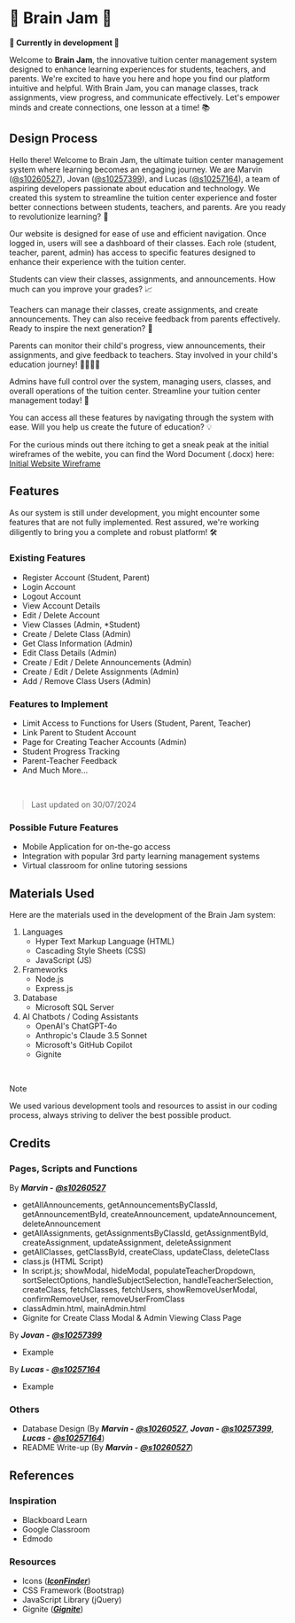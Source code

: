 # 🧠 Brain Jam 🧠
**🚧 Currently in development 🚧**

Welcome to **Brain Jam**, the innovative tuition center management system designed to enhance learning experiences for students, teachers, and parents. We're excited to have you here and hope you find our platform intuitive and helpful. With Brain Jam, you can manage classes, track assignments, view progress, and communicate effectively. Let's empower minds and create connections, one lesson at a time! 📚

## Design Process

Hello there! Welcome to Brain Jam, the ultimate tuition center management system where learning becomes an engaging journey. We are Marvin ([@s10260527](https://github.com/s10260527)), Jovan ([@s10257399](https://github.com/LifeRaider)), and Lucas ([@s10257164](https://github.com/LoocasToh)), a team of aspiring developers passionate about education and technology. We created this system to streamline the tuition center experience and foster better connections between students, teachers, and parents. Are you ready to revolutionize learning? 🚀

Our website is designed for ease of use and efficient navigation. Once logged in, users will see a dashboard of their classes. Each role (student, teacher, parent, admin) has access to specific features designed to enhance their experience with the tuition center.

Students can view their classes, assignments, and announcements. How much can you improve your grades? 📈

Teachers can manage their classes, create assignments, and create announcements. They can also receive feedback from parents effectively. Ready to inspire the next generation? 🍎

Parents can monitor their child's progress, view announcements, their assignments, and give feedback to teachers. Stay involved in your child's education journey! 👨‍👩‍👧‍👦

Admins have full control over the system, managing users, classes, and overall operations of the tuition center. Streamline your tuition center management today! 🏫

You can access all these features by navigating through the system with ease. Will you help us create the future of education? 💡

For the curious minds out there itching to get a sneak peak at the initial wireframes of the webite, you can find the Word Document (.docx) here: [Initial Website Wireframe](/BED%20Checkpoint%201%20Wireframes.docx)

## Features

As our system is still under development, you might encounter some features that are not fully implemented. Rest assured, we're working diligently to bring you a complete and robust platform! 🛠️

### Existing Features
- Register Account (Student, Parent)
- Login Account
- Logout Account
- View Account Details
- Edit / Delete Account
- View Classes (Admin, *Student)
- Create / Delete Class (Admin)
- Get Class Information (Admin)
- Edit Class Details (Admin)
- Create / Edit / Delete Announcements (Admin)
- Create / Edit / Delete Assignments (Admin)
- Add / Remove Class Users (Admin)

### Features to Implement
- Limit Access to Functions for Users (Student, Parent, Teacher)
- Link Parent to Student Account
- Page for Creating Teacher Accounts (Admin)
- Student Progress Tracking
- Parent-Teacher Feedback
- And Much More...
<br>

>Last updated on 30/07/2024

### Possible Future Features
- Mobile Application for on-the-go access
- Integration with popular 3rd party learning management systems
- Virtual classroom for online tutoring sessions

## Materials Used

Here are the materials used in the development of the Brain Jam system:

1. Languages
    - Hyper Text Markup Language (HTML)
    - Cascading Style Sheets (CSS)
    - JavaScript (JS)
2. Frameworks
    - Node.js
    - Express.js
3. Database
    - Microsoft SQL Server
4. AI Chatbots / Coding Assistants
    - OpenAI's ChatGPT-4o
    - Anthropic's Claude 3.5 Sonnet
    - Microsoft's GitHub Copilot
    - Gignite
<br>

> [!NOTE]
> We used various development tools and resources to assist in our coding process, always striving to deliver the best possible product.

## Credits

### Pages, Scripts and Functions
By ***Marvin -*** [***@s10260527***](https://github.com/s10260527)
- getAllAnnouncements, getAnnouncementsByClassId, getAnnouncementById, createAnnouncement, updateAnnouncement, deleteAnnouncement
- getAllAssignments, getAssignmentsByClassId, getAssignmentById, createAssignment, updateAssignment, deleteAssignment
- getAllClasses, getClassById, createClass, updateClass, deleteClass
- class.js (HTML Script)
- In script.js; showModal, hideModal, populateTeacherDropdown, sortSelectOptions, handleSubjectSelection, handleTeacherSelection, createClass, fetchClasses, fetchUsers, showRemoveUserModal, confirmRemoveUser, removeUserFromClass
- classAdmin.html, mainAdmin.html
- Gignite for Create Class Modal & Admin Viewing Class Page

By ***Jovan -*** [***@s10257399***](https://github.com/LifeRaider)
- Example

By ***Lucas -*** [***@s10257164***](https://github.com/LoocasToh)
- Example

### Others
- Database Design (By ***Marvin -*** [***@s10260527***](https://github.com/s10260527), ***Jovan -*** [***@s10257399***](https://github.com/LifeRaider), ***Lucas -*** [***@s10257164***](https://github.com/LoocasToh))
- README Write-up (By ***Marvin -*** [***@s10260527***](https://github.com/s10260527))

## References

### Inspiration
- Blackboard Learn
- Google Classroom
- Edmodo

### Resources
- Icons ([***IconFinder***](https://www.iconfinder.com/))
- CSS Framework (Bootstrap)
- JavaScript Library (jQuery)
- Gignite ([***Gignite***](https://www.gignite.ai/))